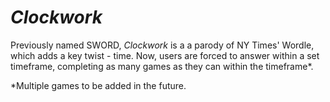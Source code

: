 # *Clockwork*
Previously named SWORD, *Clockwork* is a a parody of NY Times' Wordle, which adds a key twist - time. Now, users are forced to answer within a set timeframe, completing as many games as they can within the timeframe*.

*Multiple games to be added in the future.